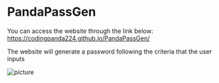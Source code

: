 # PandaPassGen


 You can access the website through the link below:
        https://codingpanda224.github.io/PandaPassGen/

The website will generate a password following the criteria that the user inputs

![picture](./assets/scs/Main/png)